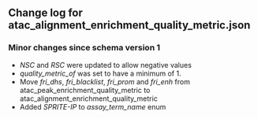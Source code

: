 ## Change log for atac_alignment_enrichment_quality_metric.json

### Minor changes since schema version 1

* *NSC* and *RSC* were updated to allow negative values
* *quality_metric_of* was set to have a minimum of 1.
* Move *fri_dhs*, *fri_blacklist*, *fri_prom* and *fri_enh* from atac_peak_enrichment_quality_metric to atac_alignment_enrichment_quality_metric
* Added *SPRITE-IP* to *assay_term_name* enum
